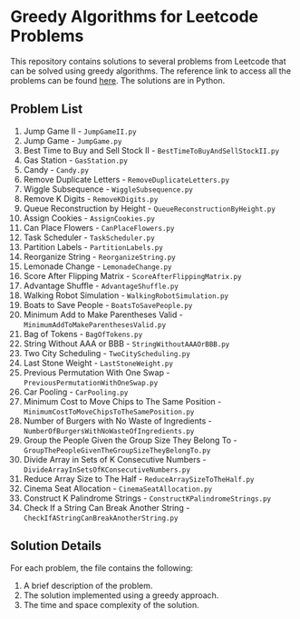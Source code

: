 # Greedy Algorithms for Leetcode Problems

This repository contains solutions to several problems from Leetcode that can be solved using greedy algorithms. The reference link to access all the problems can be found [here](https://leetcode.com/list/50f6p33i/).
The solutions are in Python.

## Problem List

1. Jump Game II - `JumpGameII.py`
2. Jump Game - `JumpGame.py`
3. Best Time to Buy and Sell Stock II - `BestTimeToBuyAndSellStockII.py`
4. Gas Station - `GasStation.py`
5. Candy - `Candy.py`
6. Remove Duplicate Letters - `RemoveDuplicateLetters.py`
7. Wiggle Subsequence - `WiggleSubsequence.py`
8. Remove K Digits - `RemoveKDigits.py`
9. Queue Reconstruction by Height - `QueueReconstructionByHeight.py`
10. Assign Cookies - `AssignCookies.py`
11. Can Place Flowers - `CanPlaceFlowers.py`
12. Task Scheduler - `TaskScheduler.py`
13. Partition Labels - `PartitionLabels.py`
14. Reorganize String - `ReorganizeString.py`
15. Lemonade Change - `LemonadeChange.py`
16. Score After Flipping Matrix - `ScoreAfterFlippingMatrix.py`
17. Advantage Shuffle - `AdvantageShuffle.py`
18. Walking Robot Simulation - `WalkingRobotSimulation.py`
19. Boats to Save People - `BoatsToSavePeople.py`
20. Minimum Add to Make Parentheses Valid - `MinimumAddToMakeParenthesesValid.py`
21. Bag of Tokens - `BagOfTokens.py`
22. String Without AAA or BBB - `StringWithoutAAAOrBBB.py`
23. Two City Scheduling - `TwoCityScheduling.py`
24. Last Stone Weight - `LastStoneWeight.py`
25. Previous Permutation With One Swap - `PreviousPermutationWithOneSwap.py`
26. Car Pooling - `CarPooling.py`
27. Minimum Cost to Move Chips to The Same Position - `MinimumCostToMoveChipsToTheSamePosition.py`
28. Number of Burgers with No Waste of Ingredients - `NumberOfBurgersWithNoWasteOfIngredients.py`
29. Group the People Given the Group Size They Belong To - `GroupThePeopleGivenTheGroupSizeTheyBelongTo.py`
30. Divide Array in Sets of K Consecutive Numbers - `DivideArrayInSetsOfKConsecutiveNumbers.py`
31. Reduce Array Size to The Half - `ReduceArraySizeToTheHalf.py`
32. Cinema Seat Allocation - `CinemaSeatAllocation.py`
33. Construct K Palindrome Strings - `ConstructKPalindromeStrings.py`
34. Check If a String Can Break Another String - `CheckIfAStringCanBreakAnotherString.py`

## Solution Details

For each problem, the file contains the following:

1. A brief description of the problem.
2. The solution implemented using a greedy approach.
3. The time and space complexity of the solution.
